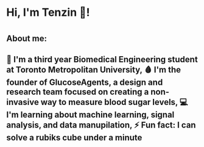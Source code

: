 <h1> Hi, I'm Tenzin 👋! <h1>

<h2>About me:<h2>

<b>🍎 I'm a third year **Biomedical Engineering student** at Toronto Metropolitan University, <b>
<b>🩸 I'm the founder of **GlucoseAgents**, a design and research team focused on creating a non-invasive way to measure blood sugar levels, <b>
<b>💻 I'm learning about **machine learning, signal analysis, and data manupilation**,<b>
<b>⚡  **Fun fact:** I can solve a rubiks cube under a minute<b>

<!--
**TenzinDhonyoe/TenzinDhonyoe** is a ✨ _special_ ✨ repository because its `README.md` (this file) appears on your GitHub profile.

Here are some ideas to get you started:

- 🔭 I’m currently working on ...
- 🌱 I’m currently learning ...
- 👯 I’m looking to collaborate on ...
- 🤔 I’m looking for help with ...
- 💬 Ask me about ...
- 📫 How to reach me: ...
- 😄 Pronouns: ...
- ⚡ Fun fact: ...
-->
